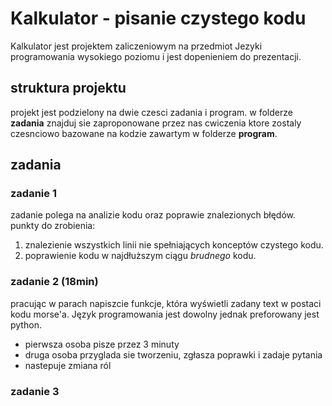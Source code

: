 # Kalkulator - pisanie czystego kodu
Kalkulator jest projektem zaliczeniowym na przedmiot Jezyki programowania wysokiego poziomu i jest dopenieniem do prezentacji. 

## struktura projektu

projekt jest podzielony na dwie czesci zadania i program.
w folderze **zadania** znajduj sie zaproponowane przez nas cwiczenia ktore zostaly czesnciowo bazowane na kodzie zawartym w folderze **program**.

## zadania

### zadanie 1 
zadanie polega na analizie kodu oraz poprawie znalezionych błędów.
punkty do zrobienia:
1. znalezienie wszystkich linii nie spełniających konceptów czystego kodu.
2. poprawienie kodu w najdłuższym ciągu *brudnego* kodu.

### zadanie 2 (18min)
pracując w parach napiszcie funkcje,
która wyświetli zadany text w postaci kodu morse'a. 
Język programowania jest dowolny jednak preforowany jest python.

- pierwsza osoba pisze przez 3 minuty
- druga osoba przyglada sie tworzeniu, zgłasza poprawki i zadaje pytania
- nastepuje zmiana ról

### zadanie 3

